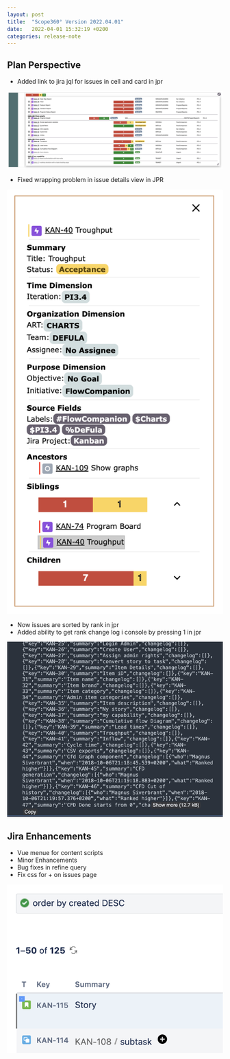 ```yaml
---
layout: post
title:  "Scope360° Version 2022.04.01"
date:   2022-04-01 15:32:19 +0200
categories: release-note
---
```

## Plan Perspective

- Added link to jira jql for issues in cell and card in jpr

![release-note-full](/assets/images/release-notes/20220401-01.png)

- Fixed wrapping problem in issue details view in JPR

![release-note](/assets/images/release-notes/20220401-02.png)

- Now issues are sorted by rank in jpr
- Added ability to get rank change log i console by pressing 1 in jpr

![release-note](/assets/images/release-notes/20220401-03.png)


## Jira Enhancements

- Vue menue for content scripts
- Minor Enhancements
- Bug fixes in refine query
- Fix css for + on issues page

![release-note](/assets/images/release-notes/20220401-04.png)
